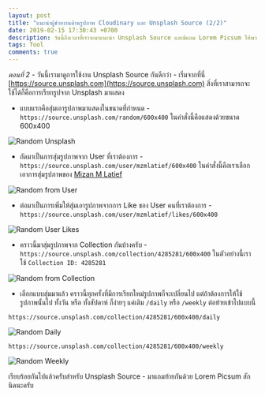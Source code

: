```yaml
---
layout: post
title: "แนะนำผู้ช่วยงานด้านรูปภาพ Cloudinary และ Unsplash Source (2/2)"
date: 2019-02-15 17:30:43 +0700
description: วันนี้ถึงเวลาที่เราจะมาแนะนำ Unsplash Source และมีแถม Lorem Picsum ให้พวกเราได้รู้จักกันต่อจากตอนที่แล้วครับ
tags: Tool
comments: true
---
```

*ตอนที่ 2* - วันนี้เรามาดูการใช้งาน Unsplash Source กันดีกว่า - เริ่มจากที่นี่ [https://source.unsplash.com](https://source.unsplash.com) สิ่งที่เราสามารถจะใช้ได้ก็คือการเรียกรูปจาก Unsplash มาแสดง

- แบบแรกคือสุ่มเอารูปภาพมาแสดงในขนาดที่กำหนด - `https://source.unsplash.com/random/600x400` ในคำสั่งนี้คือแสดงด้วยขนาด 600x400

![Random Unsplash](https://source.unsplash.com/random/600x400)

- ถัดมาเป็นการสุ่มรูปภาพจาก User ที่เราต้องการ - `https://source.unsplash.com/user/mzmlatief/600x400` ในคำสั่งนี้คือเราเลือกเอาการสุ่มรูปภาพของ [Mizan M Latief](https://unsplash.com/@mzmlatief)

![Random from User](https://source.unsplash.com/user/mzmlatief/600x400)

- ต่อมาเป็นการเพิ่มให้สุ่มเอารูปภาพจากการ Like ของ User คนที่เราต้องการ - `https://source.unsplash.com/user/mzmlatief/likes/600x400`

![Random User Likes](https://source.unsplash.com/user/mzmlatief/likes/600x400)

- คราวนี้มาสุ่มรูปภาพจาก Collection กันบ้างครับ - `https://source.unsplash.com/collection/4285281/600x400` ในตัวอย่างนี้เราใช้ `Collection ID: 4285281`

![Random from Collection](https://source.unsplash.com/collection/4285281/600x400)

- เลือกแบบสุ่มมาแล้ว คราวนี้ทุกครั้งที่มีการเรียกใหม่รูปภาพก็จะเปลี่ยนไป แต่ถ้าต้องการให้ใช้รูปภาพนั้นไป ทั้งวัน หรือ ทั้งสัปดาห์ ก็ง่ายๆ แค่เติม `/daily` หรือ `/weekly` ต่อท้ายเข้าไปแบบนี้

`https://source.unsplash.com/collection/4285281/600x400/daily`

![Random Daily](https://source.unsplash.com/collection/4285281/600x400/daily)

`https://source.unsplash.com/collection/4285281/600x400/weekly`

![Random Weekly](https://source.unsplash.com/collection/4285281/600x400/weekly)

เรียบร้อยกันไปแล้วครับสำหรับ Unsplash Source - มาแถมท้ายกันด้วย Lorem Picsum สักนิดนะครับ
